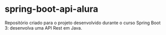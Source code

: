 # spring-boot-api-alura
Repositório criado para o projeto desenvolvido durante o curso Spring Boot 3: desenvolva uma API Rest em Java.
